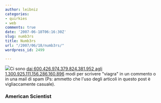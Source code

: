 ```yaml
---
author: leibniz
categories:
- quirkies
- web
comments: true
date: '2007-06-18T06:16:30Z'
slug: numb3rs
title: Numb3rs
url: "/2007/06/18/numb3rs/"
wordpress_id: 2499

---
```

![](http://www.rose-hulman.edu/news/articles/Finn-NUMB3RS%20(2).jpg)Ci sono [dai 600.426.974.379.824.381.952 agli 1.300.925.111.156.286.160.896](http://www.americanscientist.org/template/AssetDetail/assetid/55592?&print=yes) modi per scrivere "viagra" in un commento o in una mail di spam (Ps: ammetto che l'uso degli articoli in questo post è vigliaccamente casuale).


### American Scientist
